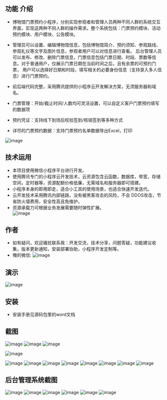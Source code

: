 ## 功能 介绍 
- 博物馆门票预约小程序，分别实现参观者和管理人员两种不同人群的系统交互界面，实现这两种不同人群的操作需求。整个系统包括：门票预约模块、活动预约模块、用户模块、公告模块。 
- 管理员可以设置、编辑博物馆信息，包括博物馆简介、预约须知、参观路线、参观礼仪等文字及图片信息，参观者用户可以对信息进行查看。
后台管理人员可以发布、修改、删除门票信息，门票信息包括门票日期、时段、票数等信息。对于普通用户，仅展示门票日期在当前时间之后，且有余票的可预约门票， 用户可以选择好日期和时段，填写相关的必要身份信息（支持录入多人信息）进行门票预约。 
- 前后端代码完整，采用腾讯提供的小程序云开发解决方案，无须服务器和域名。

- 门票管理：开始/截止时间/人数均可灵活设置，可以自定义客户门票预约填写的数据项
- 预约凭证：支持线下到场后校验签到/核销签到等多种方式
- 详尽的门票预约数据：支持门票预约名单数据导出Excel，打印

![image](https://user-images.githubusercontent.com/96864248/212532203-46798565-7d94-48ae-ab80-665d734e52a7.png)

 
 


## 技术运用
- 本项目使用微信小程序平台进行开发。
- 使用腾讯专门的小程序云开发技术，云资源包含云函数，数据库，带宽，存储空间，定时器等，资源配额价格低廉，无需域名和服务器即可搭建。
- 小程序本身的即用即走，适合小工具的使用场景，也适合快速开发迭代。
- 云开发技术采用腾讯内部链路，没有被黑客攻击的风险，不会 DDOS攻击，节省防火墙费用，安全性高且免维护。
- 资源承载力可根据业务发展需要随时弹性扩展。  
 ![image](https://user-images.githubusercontent.com/96864248/212532206-123538de-59d3-42ab-a186-d9fea6f4d923.png)


## 作者
- 如有疑问，欢迎骚扰联系我：开发交流，技术分享，问题答疑，功能建议收集，版本更新通知，安装部署协助，小程序开发定制等。
- 俺的微信: 
  ![image](https://user-images.githubusercontent.com/96864248/212532209-ac8cd6f3-c23a-46d6-b936-767af9a09f3e.png)



## 演示  
![image](https://user-images.githubusercontent.com/96864248/212532214-4cdb0cc0-f8ec-4f0b-ac73-1b7d4c0804ba.png)

## 安装

- 安装手册见源码包里的word文档




## 截图 
![image](https://user-images.githubusercontent.com/96864248/212532220-3bc6ff7e-b473-4fe2-a91e-a77ead93237a.png)
![image](https://user-images.githubusercontent.com/96864248/212532225-4614aed8-a779-4b8a-b891-1462bd30d48e.png)
![image](https://user-images.githubusercontent.com/96864248/212532230-1766e027-c4c4-4bf4-9714-f17d84ad602c.png)

![image](https://user-images.githubusercontent.com/96864248/212532235-0341d3a5-9f42-4420-aee8-310859d932f5.png)

![image](https://user-images.githubusercontent.com/96864248/212532238-08f90dd2-b9ec-4b3d-842b-2b0f1f0555c6.png)
![image](https://user-images.githubusercontent.com/96864248/212532239-8f7eb368-6bcc-4175-8a43-e21d00ac0228.png)
![image](https://user-images.githubusercontent.com/96864248/212532244-01521708-8684-4de2-a43c-2b7dd3c7b01f.png)
![image](https://user-images.githubusercontent.com/96864248/212532246-cadcf86d-9526-4017-9433-f0b2b27c9ab4.png)
![image](https://user-images.githubusercontent.com/96864248/212532249-d464bbb8-a4c8-4cf7-afce-d96d8b3b2cdf.png)
![image](https://user-images.githubusercontent.com/96864248/212532253-df808ee5-c9ea-47ae-a523-0aeb181430a9.png)
![image](https://user-images.githubusercontent.com/96864248/212532258-0e011f4d-b381-4bb0-ab05-808302380158.png)
![image](https://user-images.githubusercontent.com/96864248/212532262-fa67d7ea-729b-457a-bbac-d674ee0fa300.png)

## 后台管理系统截图  
![image](https://user-images.githubusercontent.com/96864248/212532266-f90aeb6e-b940-4272-8ac5-8181b269b0ab.png)
![image](https://user-images.githubusercontent.com/96864248/212532269-99f5ca28-c790-4e4a-86bc-168acac10815.png)
![image](https://user-images.githubusercontent.com/96864248/212532272-b95a6ce4-8dd3-431f-967f-bab67c9a3be7.png)
![image](https://user-images.githubusercontent.com/96864248/212532275-58b62a25-994c-4dcf-a8f2-f255ee7563c1.png)
![image](https://user-images.githubusercontent.com/96864248/212532278-1e583998-9351-45bd-bc2f-f20c58dfa26c.png)
![image](https://user-images.githubusercontent.com/96864248/212532282-73ee5014-364f-4c8b-b676-264e1dbcd869.png)

